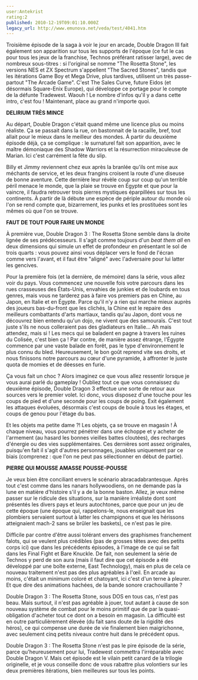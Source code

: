 ```yaml
---
user:Antekrist
rating:2
published: 2010-12-19T09:01:10.000Z
legacy_url: http://www.emunova.net/veda/test/4041.htm
---
```

Troisième épisode de la saga à voir le jour en arcade, Double Dragon III fait également son apparition sur tous les supports de l'époque (ce fut le cas pour tous les jeux de la franchise, Technos préférant ratisser large), avec de nombreux sous-titres : si l'original se nomme "The Rosetta Stone", les versions NES et ZX Spectrum s'appellent "The Sacred Stones", tandis que les itérations Game Boy et Mega Drive, plus tardives, utilisent un très passe-partout "The Arcade Game". C'est The Sales Curve, future Eidos (et désormais Square-Enix Europe), qui développe ce portage pour le compte de la défunte Tradewest. Waouh ! Le nombre d'infos qu'il y a dans cette intro, c'est fou ! Maintenant, place au grand n'importe quoi.  

  

**DELIRIUM TRÈS MINCE**  

Au départ, Double Dragon c'était quand même une licence plus ou moins réaliste. Ça se passait dans la rue, on bastonnait de la racaille, bref, tout allait pour le mieux dans le meilleur des mondes. À partir du deuxième épisode déjà, ça se complique : le surnaturel fait son apparition, avec le maître démoniaque des Shadow Warriors et la résurrection miraculeuse de Marian. Ici c'est carrément la fête du slip.  

Billy et Jimmy reviennent chez eux après la branlée qu'ils ont mise aux méchants de service, et les deux frangins croisent la route d'une diseuse de bonne aventure. Cette dernière leur révèle coup sur coup qu'un terrible péril menace le monde, que la plaie se trouve en Égypte et que pour la vaincre, il faudra retrouver trois pierres mystiques éparpillées sur tous les continents. À partir de là débute une espèce de périple autour du monde où l'on se rend compte que, bizarrement, les punks et les prostituées sont les mêmes où que l'on se trouve.  

  

**FAUT DE TOUT POUR FAIRE UN MONDE**  

À première vue, Double Dragon 3 : The Rosetta Stone semble dans la droite lignée de ses prédécesseurs. Il s'agit comme toujours d'un _beat them all_ en deux dimensions qui simule un effet de profondeur en présentant le sol de trois quarts : vous pouvez ainsi vous déplacer vers le fond de l'écran comme vers l'avant, et il faut être "aligné" avec l'adversaire pour lui latter les gencives.  

Pour la première fois (et la dernière, de mémoire) dans la série, vous allez voir du pays. Vous commencez une nouvelle fois votre parcours dans les rues crasseuses des États-Unis, envahies de junkies et de loubards en tous genres, mais vous ne tarderez pas à faire vos premiers pas en Chine, au Japon, en Italie et en Égypte. Parce qu'il n'y a rien qui marche mieux auprès des joueurs bas-du-front que les clichés, la Chine est le repaire des meilleurs combattants d'arts martiaux, tandis qu'au Japon, dont vous ne découvrez bien entendu qu'un dojo, ne vivent que des samouraïs. C'est tout juste s'ils ne nous colleraient pas des gladiateurs en Italie... Ah mais attendez, mais si ! Les mecs qui se baladent en pagne à travers les ruines du Colisée, c'est bien ça ! Par contre, de manière assez étrange, l'Égypte commence par une vaste balade en forêt, pas le type d'environnement le plus connu du bled. Heureusement, le bon goût reprend vite ses droits, et nous finissons notre parcours au cœur d'une pyramide, à affronter le juste quota de momies et de déesses en furie.  

Ça vous fait un choc ? Alors imaginez ce que vous allez ressentir lorsque je vous aurai parlé du gameplay ! Oubliez tout ce que vous connaissez du deuxième épisode, Double Dragon 3 effectue une sorte de retour aux sources vers le premier volet. Ici donc, vous disposez d'une touche pour les coups de pied et d'une seconde pour les coups de poing. Exit également les attaques évoluées, désormais c'est coups de boule à tous les étages, et coups de genou pour l'étage du bas.  

Et les objets ma petite dame ?! Les objets, ça se trouve en magasin ! À chaque niveau, vous pourrez pénétrer dans une échoppe et y acheter de l'armement (au hasard les bonnes vieilles battes cloutées), des recharges d'énergie ou des vies supplémentaires. Ces dernières sont assez originales, puisqu'en fait il s'agit d'autres personnages, jouables uniquement par ce biais (comprenez : que l'on ne peut pas sélectionner en début de partie).  

  

**PIERRE QUI MOUSSE AMASSE POUSSE-POUSSE**  

Je veux bien être conciliant envers le scénario abracadabrantesque. Après tout c'est comme dans les nanars hollywoodiens, on ne demande pas la lune en matière d'histoire s'il y a de la bonne baston. Allez, je veux même passer sur le ridicule des situations, sur la manière irréaliste dont sont présentés les divers pays et leurs autochtones, parce que pour un jeu de cette époque (une époque qui, rappelons-le, nous enseignait que les plombiers servaient surtout à latter les champignons et que les hérissons atteignaient mach-2 sans se brûler les baskets), ce n'est pas le pire.  

Difficile par contre d'être aussi tolérant envers des graphismes franchement falots, qui se veulent plus crédibles (pas de grosses têtes avec des petits corps ici) que dans les précédents épisodes, à l'image de ce qui se fait dans les Final Fight et Bare Knuckle. De fait, non seulement la série de Technos y perd de son aura (mais il faut dire que cet épisode a été développé par une boîte externe, East Technology), mais en plus de cela ce nouveau traitement n'est pas des plus agréables à l'œil. En arcade au moins, c'était un minimum coloré et chatoyant, ici c'est d'un terne à pleurer. Et que dire des animations hachées, de la bande sonore crachouillante ?  

Double Dragon 3 : The Rosetta Stone, sous DOS en tous cas, n'est pas beau. Mais surtout, il n'est pas agréable à jouer, tout autant à cause de son nouveau système de combat pour le moins primitif que de par la quasi-obligation d'acheter tout ce dont on a besoin en magasin. La difficulté est en outre particulièrement élevée (du fait sans doute de la rigidité des héros), ce qui compense une durée de vie finalement bien maigrichonne, avec seulement cinq petits niveaux contre huit dans le précédent opus.  

Double Dragon 3 : The Rosetta Stone n'est pas le pire épisode de la série, parce qu'heureusement pour lui, Tradewest commettra l'irréparable avec Double Dragon V. Mais cet épisode est le vilain petit canard de la trilogie originelle, et je vous conseille donc de vous rabattre plus volontiers sur les deux premières itérations, bien meilleures sur tous les points.